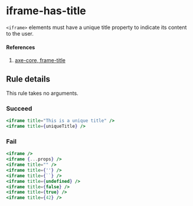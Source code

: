 # iframe-has-title

`<iframe>` elements must have a unique title property to indicate its content to the user.

#### References
1. [axe-core, frame-title](https://dequeuniversity.com/rules/axe/3.2/frame-title)

## Rule details

This rule takes no arguments.

### Succeed
```jsx
<iframe title="This is a unique title" />
<iframe title={uniqueTitle} />
```

### Fail
```jsx
<iframe />
<iframe {...props} />
<iframe title="" />
<iframe title={''} />
<iframe title={``} />
<iframe title={undefined} />
<iframe title={false} />
<iframe title={true} />
<iframe title={42} />
```
